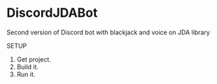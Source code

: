 # DiscordJDABot
Second version of Discord bot with blackjack and voice on JDA library

SETUP

1. Get project.
2. Build it.
4. Run it.
